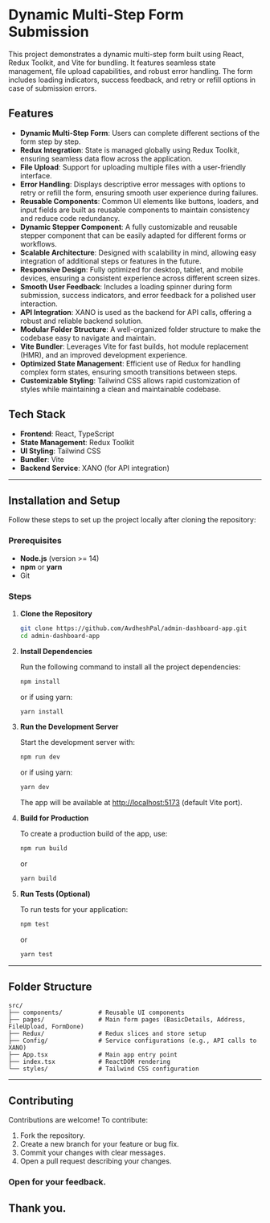 # Dynamic Multi-Step Form Submission

This project demonstrates a dynamic multi-step form built using React, Redux Toolkit, and Vite for bundling. It features seamless state management, file upload capabilities, and robust error handling. The form includes loading indicators, success feedback, and retry or refill options in case of submission errors.

## Features

- **Dynamic Multi-Step Form**: Users can complete different sections of the form step by step.
- **Redux Integration**: State is managed globally using Redux Toolkit, ensuring seamless data flow across the application.
- **File Upload**: Support for uploading multiple files with a user-friendly interface.
- **Error Handling**: Displays descriptive error messages with options to retry or refill the form, ensuring smooth user experience during failures.
- **Reusable Components**: Common UI elements like buttons, loaders, and input fields are built as reusable components to maintain consistency and reduce code redundancy.
- **Dynamic Stepper Component**: A fully customizable and reusable stepper component that can be easily adapted for different forms or workflows.
- **Scalable Architecture**: Designed with scalability in mind, allowing easy integration of additional steps or features in the future.
- **Responsive Design**: Fully optimized for desktop, tablet, and mobile devices, ensuring a consistent experience across different screen sizes.
- **Smooth User Feedback**: Includes a loading spinner during form submission, success indicators, and error feedback for a polished user interaction.
- **API Integration**: XANO is used as the backend for API calls, offering a robust and reliable backend solution.
- **Modular Folder Structure**: A well-organized folder structure to make the codebase easy to navigate and maintain.
- **Vite Bundler**: Leverages Vite for fast builds, hot module replacement (HMR), and an improved development experience.
- **Optimized State Management**: Efficient use of Redux for handling complex form states, ensuring smooth transitions between steps.
- **Customizable Styling**: Tailwind CSS allows rapid customization of styles while maintaining a clean and maintainable codebase.


## Tech Stack

- **Frontend**: React, TypeScript
- **State Management**: Redux Toolkit
- **UI Styling**: Tailwind CSS
- **Bundler**: Vite
- **Backend Service**: XANO (for API integration)

---

## Installation and Setup

Follow these steps to set up the project locally after cloning the repository:

### Prerequisites

- **Node.js** (version >= 14)
- **npm** or **yarn**
- Git

### Steps

1. **Clone the Repository**

   ```bash
   git clone https://github.com/AvdheshPal/admin-dashboard-app.git
   cd admin-dashboard-app
   ```

2. **Install Dependencies**

   Run the following command to install all the project dependencies:

   ```bash
   npm install
   ```

   or if using yarn:

   ```bash
   yarn install
   ```

3. **Run the Development Server**

   Start the development server with:

   ```bash
   npm run dev
   ```

   or if using yarn:

   ```bash
   yarn dev
   ```

   The app will be available at [http://localhost:5173](http://localhost:5173) (default Vite port).

4. **Build for Production**

   To create a production build of the app, use:

   ```bash
   npm run build
   ```

   or

   ```bash
   yarn build
   ```

5. **Run Tests (Optional)**

   To run tests for your application:

   ```bash
   npm test
   ```

   or

   ```bash
   yarn test
   ```

---

## Folder Structure

```
src/
├── components/          # Reusable UI components
├── pages/               # Main form pages (BasicDetails, Address, FileUpload, FormDone)
├── Redux/               # Redux slices and store setup
├── Config/              # Service configurations (e.g., API calls to XANO)
├── App.tsx              # Main app entry point
├── index.tsx            # ReactDOM rendering
└── styles/              # Tailwind CSS configuration
```

---

## Contributing

Contributions are welcome! To contribute:

1. Fork the repository.
2. Create a new branch for your feature or bug fix.
3. Commit your changes with clear messages.
4. Open a pull request describing your changes.

### Open for your feedback.

## Thank you.